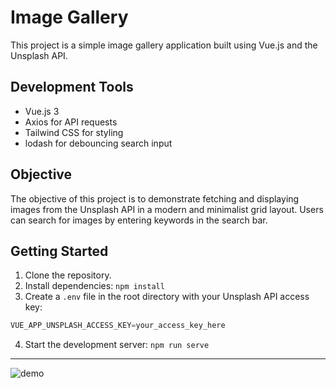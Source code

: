 # Image Gallery

This project is a simple image gallery application built using Vue.js and the Unsplash API.

## Development Tools

- Vue.js 3
- Axios for API requests
- Tailwind CSS for styling
- lodash for debouncing search input

## Objective

The objective of this project is to demonstrate fetching and displaying images from the Unsplash API in a modern and minimalist grid layout. Users can search for images by entering keywords in the search bar.

## Getting Started

1. Clone the repository.
2. Install dependencies: `npm install`
3. Create a `.env` file in the root directory with your Unsplash API access key:

```js
VUE_APP_UNSPLASH_ACCESS_KEY=your_access_key_here
```
4. Start the development server: `npm run serve`

---

![demo](demo.gif)